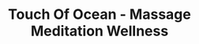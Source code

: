 ---
title: "Touch Of Ocean - Massage Meditation Wellness"
url: /mannheim/touch-of-ocean-massage-meditation-wellness/
shop: Massage
---